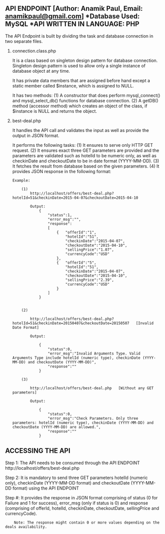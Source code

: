 API ENDPOINT	[Author: Anamik Paul, Email: anamikpaul@gmail.com]	*Database Used: MySQL	*API WRITTEN IN LANGUAGE: PHP
-------------------------------------------------------------------------------------------------------------------------

The API Endpoint is built by dividing the task and database connection in two separate files.

1.	connection.class.php

	It is a class based on singleton design pattern for database connection. Singleton design pattern is used to 
	allow only a single instance of database object at any time.
	
	It has private data members that are assigned before hand except a static member called $instance, which is assigned to NULL.
	
	It has two methods:
	(1)	A constructor that does perform mysql_connect() and mysql_select_db() functions for database connection.
	(2) A getDB() method (accessor method) which creates an object of the class, if $instance is NULL and returns the object.
	
2.	best-deal.php 
	
	It handles the API call and validates the input as well as provide the output in JSON format.

	It performs the following tasks:
	(1)	It ensures to serve only HTTP GET request.
	(2)	It ensures exact three GET parameters are provided and the parameters are validated such as hotelId to be numeric only, as well as checkinDate and  checkoutDate to be in date format (YYYY-MM-DD).
	(3) It fetches the result from database based on the given parameters.
	(4) It provides JSON response in the following format:
	
		Example:
		
			(1)
				http://localhost/offers/best-deal.php?hotelId=51&checkinDate=2015-04-07&checkoutDate=2015-04-10 
				
				Output:
					{
						"status":1,
						"error_msg":"",
						"response":
						[
							{	"offerId":"1",
								"hotelId":"51",
								"checkinDate":"2015-04-07",
								"checkoutDate":"2015-04-10",
								"sellingPrice":"1.07",
								"currencyCode":"USD"
							},
							{	"offerId":"5",
								"hotelId":"51",
								"checkinDate":"2015-04-07",
								"checkoutDate":"2015-04-10",
								"sellingPrice":"2.39",
								"currencyCode":"USD"
							}
						]
					}
				
				
			(2)
			
				http://localhost/offers/best-deal.php?hotelId=51&checkinDate=20150407&checkoutDate=20150507   [Invalid Date Format]
				
				Output:
				
					{
						"status":0,
						"error_msg":"Invalid Arguments Type. Valid Arguments Type include hotelId (numeric type), checkinDate (YYYY-MM-DD) and checkoutDate (YYYY-MM-DD)",
						"response":""
					}
					
			(3)
			
				http://localhost/offers/best-deal.php	[Without any GET parameters]
				
				Output:
				
					{
						"status":0,
						"error_msg":"Check Parameters. Only three parameters: hotelId (numeric type), checkinDate (YYYY-MM-DD) and checkoutDate (YYYY-MM-DD) are allowed.",
						"response":""
					}
				
ACCESSING THE API
-----------------

Step 1:	The API needs to be consumed through the API ENDPOINT http://localhost/offers/best-deal.php

Step 2: It is mandatory to send three GET parameters hotelId (numeric only), checkinDate (YYYY-MM-DD format) and checkoutDate (YYYY-MM-DD format) using the API ENDPOINT

Step #: It provides the response in JSON format comprising of status (0 for Failure and 1 for success), error_msg (only if status is 0) and response (comprising of offerId, hotelId,
		checkinDate, checkoutDate, sellingPrice and currencyCode).
		
		Note: The response might contain 0 or more values depending on the deals availability.
